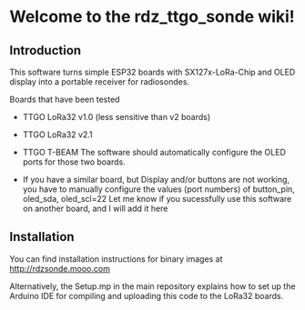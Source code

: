 # Welcome to the rdz_ttgo_sonde wiki!

## Introduction

This software turns simple ESP32 boards with SX127x-LoRa-Chip and OLED display into a portable receiver for radiosondes.

Boards that have been tested
- TTGO LoRa32 v1.0 (less sensitive than v2 boards)
- TTGO LoRa32 v2.1
- TTGO T-BEAM
The software should automatically configure the OLED ports for those two boards.

- If you have a similar board, but Display and/or buttons are not working, you have to manually configure the values (port numbers) of button_pin, oled_sda, oled_scl=22
Let me know if you sucessfully use this software on another board, and I will add it here

## Installation

You can find installation instructions for binary images at http://rdzsonde.mooo.com

Alternatively, the Setup.mp in the main repository explains how to set up the Arduino IDE for compiling and uploading this code to the LoRa32 boards.